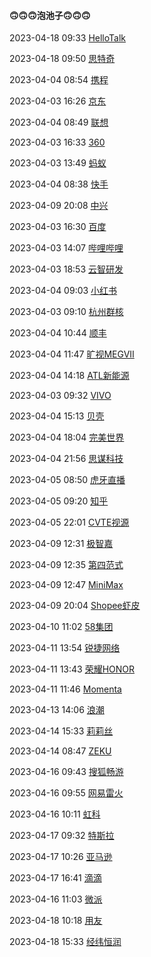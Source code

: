 ####  🙃🙃🙃泡池子🙃🙃🙃

2023-04-18 09:33 [HelloTalk](https://hellotalk.jobs.feishu.cn/130439/position/application)

2023-04-18 09:50 [思特奇](http://zhaopin.si-tech.com.cn/outside/index.jsp?=&it_id=384&jl=&raq=cGFnZS_mipXpgJLorrDlvZUv5oqV6YCS6K6w5b2V.raq&ctrl-opentype=self&raqName=page/%E6%8A%95%E9%80%92%E8%AE%B0%E5%BD%95/%E6%8A%95%E9%80%92%E8%AE%B0%E5%BD%95#cGFnZS_mipXpgJLorrDlvZUv5oqV6YCS6K6w5b2V)

2023-04-04 08:54 [携程](https://campus.ctrip.com/campus-recruitment/trip/37757/#/candidateHome/applications)

2023-04-03 16:26 [京东](https://campus.jd.com/#/myDeliver?type=internship)

2023-04-04 08:49 [联想](https://talent.lenovo.com.cn/account/apply)

2023-04-03 16:33 [360](https://360campus.zhiye.com/personal/deliveryRecord)

2023-04-03 13:49 [蚂蚁](https://talent.antgroup.com/personal/campus-application)

2023-04-04 08:38 [快手](https://zhaopin.kuaishou.cn/recruit/e/#/official/my-apply/)

2023-04-09 20:08 [中兴](https://app.mokahr.com/campus-recruitment/zte/46903#/candidateHome/applications)

2023-04-03 16:30 [百度](https://talent.baidu.com/jobs/center)

2023-04-03 14:07 [哔哩哔哩](https://jobs.bilibili.com/campus/records)

2023-04-03 18:53 [云智研发](https://app-tc.mokahr.com/campus-recruitment/csig/20001#/candidateHome/applications)

2023-04-04 09:03 [小红书](https://job.xiaohongshu.com/record/intern)

2023-04-03 09:10 [杭州群核](https://app.mokahr.com/m/candidate/applications/deliver-query/qunhemail)

2023-04-04 10:44 [顺丰](https://campus.sf-express.com/#/personalCenter)

2023-04-04 11:47 [旷视MEGVII](https://app.mokahr.com/campus-recruitment/megviihr/38642#/candidateHome/applications)

2023-04-04 14:18 [ATL新能源](https://wecruit.hotjob.cn/SU5ff30f5b9b0d78e6f4283a0b/pb/account.html#/myDeliver)

2023-04-03 09:32 [VIVO](https://hr.vivo.com/wt/vivo/web/index/vivoWebApplyRecord!listApplyPosition?needStatusFlows=true&operational=5c21845993754ba980e01eac4415e59af49f3b1d324aafa01c317e02051d44061189b660562f5c6ceb00459fe9481dcb4923ad32a773fd8cc725bd051fdaeb223bc8110cdf7009d7bd975f974b2ee3a52e1a9fd84b05b11ff892e8e8a88b5b848450d11e7fcdda2e)

2023-04-04 15:13 [贝壳](https://ke.zhiye.com/Portal/Apply/Index)

2023-04-04 18:04 [完美世界](https://app.mokahr.com/campus-recruitment/pwrd/45131#/candidateHome/applications)

2023-04-04 21:56 [思谋科技](https://app.mokahr.com/campus-recruitment/smartmore/46221#/candidateHome/applications)

2023-04-05 08:50 [虎牙直播](https://app.mokahr.com/campus_apply/huya/4112#/candidateHome/applications)

2023-04-05 09:20 [知乎](https://app.mokahr.com/campus-recruitment/zhihu/68321#/candidateHome/applications)

2023-04-05 22:01 [CVTE视源](https://careers.cvte.com/zone/resume/applications)

2023-04-09 12:31 [极智嘉](https://app.mokahr.com/campus_apply/geekplus/98039#/candidateHome/applications)

2023-04-09 12:35 [第四范式](https://app.mokahr.com/campus-recruitment/4paradigm/58145?edit=1&hireMode=2#/candidateHome/applications)

2023-04-09 12:47 [MiniMax](https://vrfi1sk8a0.jobs.feishu.cn/referral/position/application?token=MzsxNjc3MjMzNzU1MTA4OzcxNDI1ODYwNzk3MjY3OTY4Mjg7MA)

2023-04-09 20:04 [Shopee虾皮](https://app.mokahr.com/campus-recruitment/shopee/100004?previewKey=49cb651dd22f4a61ac65cb1ed36a1d749764de49ce7845c3a9b81dd32cccd06b#/candidateHome/applications)

2023-04-10 11:02 [58集团](https://campus.58.com/Portal/Apply/Index)

2023-04-11 13:54 [锐捷网络](https://app.mokahr.com/campus_apply/ruijie/99942?code=051zPN100ieTtP1iE3200Ndw5Q2zPN1x&state=personalCenter#/candidateHome/applications)

2023-04-11 13:43 [荣耀HONOR](https://career.hihonor.com/SU61b9b9992f9d24431f5050a5/pb/account.html#/myDeliver)

2023-04-11 11:46 [Momenta](https://momenta.jobs.feishu.cn/intern/position/application)

2023-04-13 14:06 [浪潮](https://inspur.hcmcloud.cn/recruit#/progress_detail?id=2585436)

2023-04-14 15:33 [莉莉丝](https://lilithgames.jobs.feishu.cn/referral/campus/position/application?token=NTsxNjc4MzY5OTI2NzA1OzcwNTI5NjgxNjIzMjYyNDk0NzQ7NzIwODU0MjYxOTk0NTEwOTc3MQ)

2023-04-14 08:47 [ZEKU](https://app.mokahr.com/campus-recruitment/zeku/102102?sourceToken=89adda2feeea0db67058bce162b881fa#/candidateHome/applications)

2023-04-16 09:43 [搜狐畅游](https://app.mokahr.com/campus-recruitment/cyou-inc/42233#/candidateHome/applications)

2023-04-16 09:55 [网易雷火](https://campus.163.com/app/personal/apply?tab=leihuo)

2023-04-16 10:11 [虹科](https://app.mokahr.com/campus-recruitment/hkaco/68258#/candidateHome/applications)

2023-04-17 09:32 [特斯拉](https://app.mokahr.com/campus_apply/tesla/41460?recommendCode=DSDWVfyf#/candidateHome/applications)

2023-04-17 10:26 [亚马逊](https://account.amazon.jobs/zh-CN)

2023-04-17 16:41 [滴滴](https://app.mokahr.com/m/candidate/applications/deliver-query/didiglobal)

2023-04-16 11:03 [微派](https://app.mokahr.com/m/candidate/applications/deliver-query/wepie)

2023-04-18 10:18 [用友](https://career.yonyou.com/SU61108d5b0dcad4106ff62e80/pb/account.html#/myDeliver)

2023-04-18 15:33 [经纬恒润](https://wecruit.hotjob.cn/SU62a93e760dcad45229a827cc/pb/account.html#/myDeliver)



